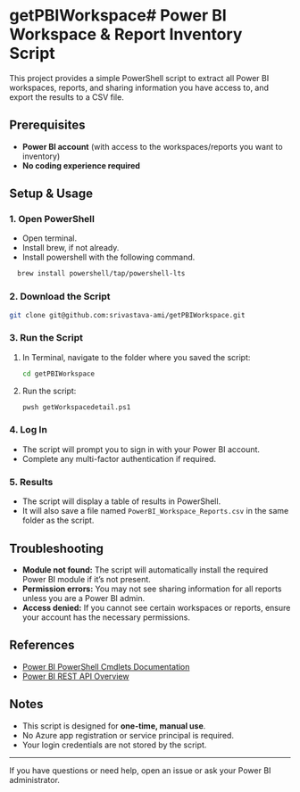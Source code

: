 # getPBIWorkspace# Power BI Workspace & Report Inventory Script

This project provides a simple PowerShell script to extract all Power BI workspaces, reports, and sharing information you have access to, and export the results to a CSV file.

## Prerequisites

- **Power BI account** (with access to the workspaces/reports you want to inventory)
- **No coding experience required**

## Setup & Usage

### 1. Open PowerShell

- Open terminal.
- Install brew, if not already.
- Install powershell with the following command.

```bash
  brew install powershell/tap/powershell-lts
```

### 2. Download the Script

```bash
git clone git@github.com:srivastava-ami/getPBIWorkspace.git
```

### 3. Run the Script

1. In Terminal, navigate to the folder where you saved the script:
   ```bash
   cd getPBIWorkspace
   ```
2. Run the script:
   ```bash
   pwsh getWorkspacedetail.ps1
   ```

### 4. Log In

- The script will prompt you to sign in with your Power BI account.
- Complete any multi-factor authentication if required.

### 5. Results

- The script will display a table of results in PowerShell.
- It will also save a file named `PowerBI_Workspace_Reports.csv` in the same folder as the script.

## Troubleshooting

- **Module not found:** The script will automatically install the required Power BI module if it’s not present.
- **Permission errors:** You may not see sharing information for all reports unless you are a Power BI admin.
- **Access denied:** If you cannot see certain workspaces or reports, ensure your account has the necessary permissions.

## References

- [Power BI PowerShell Cmdlets Documentation](https://learn.microsoft.com/en-us/powershell/power-bi/overview)
- [Power BI REST API Overview](https://learn.microsoft.com/en-us/rest/api/power-bi/)

## Notes

- This script is designed for **one-time, manual use**.
- No Azure app registration or service principal is required.
- Your login credentials are not stored by the script.

---

If you have questions or need help, open an issue or ask your Power BI administrator.
